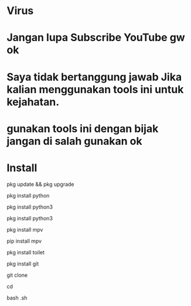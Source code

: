 # Virus
# Jangan lupa Subscribe YouTube gw ok
# Saya tidak bertanggung jawab Jika kalian menggunakan tools ini untuk kejahatan.
# gunakan tools ini dengan bijak jangan di salah gunakan ok
# Install

pkg update && pkg upgrade

pkg install python

pkg install python3

pkg install python3

pkg install mpv

pip install mpv

pkg install toilet

pkg install git

git clone

cd

bash .sh

